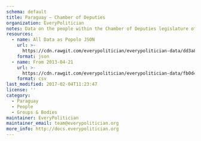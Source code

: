```yaml
---
schema: default
title: Paraguay — Chamber of Deputies
organization: EveryPolitician
notes: Data on the people within the Chamber of Deputies legislature of Paraguay.
resources:
  - name: All Data as Popolo JSON
    url: >-
      https://cdn.rawgit.com/everypolitician/everypolitician-data/dd3a81cf1ae5ef3042d13d239627c8c81e88392c/data/Paraguay/Deputies/ep-popolo-v1.0.json
    format: json
  - name: From 2013-04-21
    url: >-
      https://cdn.rawgit.com/everypolitician/everypolitician-data/fb0d4b758cbbdcc96c4987a8a202ccce7348accc/data/Paraguay/Deputies/term-2013.csv
    format: csv
last_modified: 2017-02-04T11:23:47
license: ''
category:
  - Paraguay
  - People
  - Groups & Bodies
maintainer: EveryPolitician
maintainer_email: team@everypolitician.org
more_info: http://docs.everypolitician.org
---
```

